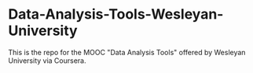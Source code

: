 # Data-Analysis-Tools-Wesleyan-University
This is the repo for the MOOC "Data Analysis Tools" offered by Wesleyan University via Coursera.
